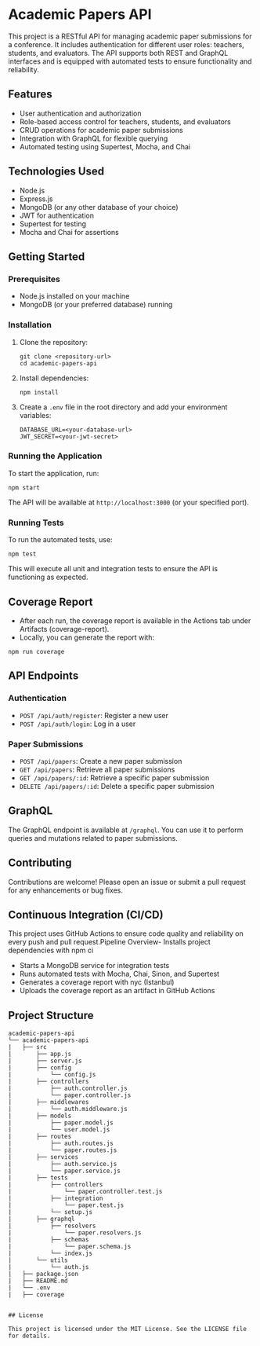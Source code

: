 # Academic Papers API

This project is a RESTful API for managing academic paper submissions for a conference. It includes authentication for different user roles: teachers, students, and evaluators. The API supports both REST and GraphQL interfaces and is equipped with automated tests to ensure functionality and reliability.

## Features

- User authentication and authorization
- Role-based access control for teachers, students, and evaluators
- CRUD operations for academic paper submissions
- Integration with GraphQL for flexible querying
- Automated testing using Supertest, Mocha, and Chai

## Technologies Used

- Node.js
- Express.js
- MongoDB (or any other database of your choice)
- JWT for authentication
- Supertest for testing
- Mocha and Chai for assertions

## Getting Started

### Prerequisites

- Node.js installed on your machine
- MongoDB (or your preferred database) running

### Installation

1. Clone the repository:
   ```
   git clone <repository-url>
   cd academic-papers-api
   ```

2. Install dependencies:
   ```
   npm install
   ```

3. Create a `.env` file in the root directory and add your environment variables:
   ```
   DATABASE_URL=<your-database-url>
   JWT_SECRET=<your-jwt-secret>
   ```

### Running the Application

To start the application, run:
```
npm start
```

The API will be available at `http://localhost:3000` (or your specified port).

### Running Tests

To run the automated tests, use:
```
npm test
```

This will execute all unit and integration tests to ensure the API is functioning as expected.

## Coverage Report
- After each run, the coverage report is available in the Actions tab under Artifacts (coverage-report).
- Locally, you can generate the report with:

```
npm run coverage
```


## API Endpoints

### Authentication

- `POST /api/auth/register`: Register a new user
- `POST /api/auth/login`: Log in a user

### Paper Submissions

- `POST /api/papers`: Create a new paper submission
- `GET /api/papers`: Retrieve all paper submissions
- `GET /api/papers/:id`: Retrieve a specific paper submission
- `DELETE /api/papers/:id`: Delete a specific paper submission

## GraphQL

The GraphQL endpoint is available at `/graphql`. You can use it to perform queries and mutations related to paper submissions.

## Contributing

Contributions are welcome! Please open an issue or submit a pull request for any enhancements or bug fixes.

## Continuous Integration (CI/CD)

This project uses GitHub Actions to ensure code quality and reliability on every push and pull request.Pipeline Overview- Installs project dependencies with npm ci
- Starts a MongoDB service for integration tests
- Runs automated tests with Mocha, Chai, Sinon, and Supertest
- Generates a coverage report with nyc (Istanbul)
- Uploads the coverage report as an artifact in GitHub Actions

## Project Structure

```filetree
academic-papers-api
└── academic-papers-api
|   ├── src
|       ├── app.js
|       ├── server.js
|       ├── config
|           └── config.js
|       ├── controllers
|           ├── auth.controller.js
|           └── paper.controller.js
|       ├── middlewares
|           └── auth.middleware.js
|       ├── models
|           ├── paper.model.js
|           └── user.model.js
|       ├── routes
|           ├── auth.routes.js
|           └── paper.routes.js
|       ├── services
|           ├── auth.service.js
|           └── paper.service.js
|       ├── tests
|           ├── controllers
|               └── paper.controller.test.js
|           ├── integration
|               └── paper.test.js
|           └── setup.js
|       ├── graphql
|           ├── resolvers
|               └── paper.resolvers.js
|           ├── schemas
|               └── paper.schema.js
|           └── index.js
|       └── utils
|           └── auth.js
|   ├── package.json
|   ├── README.md
|   └── .env
|   ├── coverage


## License

This project is licensed under the MIT License. See the LICENSE file for details.